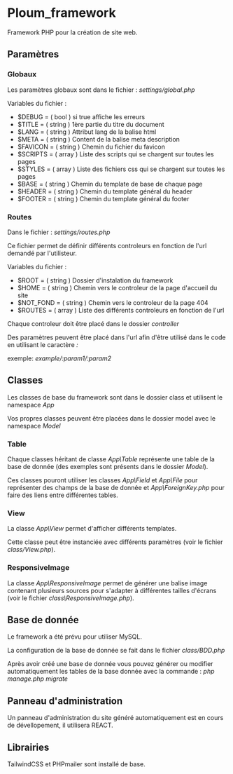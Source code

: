 # Ploum_framework

Framework PHP pour la création de site web.

## Paramètres

### Globaux

Les paramètres globaux sont dans le fichier : *settings/global.php*

Variables du fichier : 

* $DEBUG = ( bool ) si true affiche les erreurs
* $TITLE = ( string ) 1ère partie du titre du document
* $LANG = ( string ) Attribut lang de la balise html
* $META = ( string ) Content de la balise meta description
* $FAVICON = ( string ) Chemin du fichier du favicon
* $SCRIPTS = ( array ) Liste des scripts qui se chargent sur toutes les pages
* $STYLES = ( array ) Liste des fichiers css qui se chargent sur toutes les pages
* $BASE = ( string ) Chemin du template de base de chaque page
* $HEADER = ( string ) Chemin du template général du header
* $FOOTER = ( string ) Chemin du template général du footer

### Routes

Dans le fichier : *settings/routes.php*

Ce fichier permet de définir différents controleurs en fonction de l'url demandé par l'utilisteur.

Variables du fichier : 

* $ROOT = ( string ) Dossier d'instalation du framework
* $HOME = ( string ) Chemin vers le controleur de la page d'accueil du site
* $NOT_FOND = ( string ) Chemin vers le controleur de la page 404
* $ROUTES = ( array ) Liste des différents controleurs en fonction de l'url

Chaque controleur doit être placé dans le dossier *controller*

Des paramètres peuvent être placé dans l'url afin d'être utilisé dans le code en utilisant le caractère *:*

exemple: *example/:param1/:param2*

## Classes

Les classes de base du framework sont dans le dossier class et utilisent le namespace *App*

Vos propres classes peuvent être placées dans le dossier model avec le namespace *Model*

### Table

Chaque classes héritant de classe *App\Table* représente une table de la base de donnée (des exemples sont présents dans le dossier *Model*).

Ces classes pouront utiliser les classes *App\Field* et *App\File* pour représenter des champs de la base de donnée et *App\ForeignKey.php* pour faire des liens entre différentes tables.

### View

La classe *App\View* permet d'afficher différents templates.

Cette classe peut être instanciée avec différents paramètres (voir le fichier *class/View.php*).

### ResponsiveImage

La classe *App\ResponsiveImage* permet de générer une balise image contenant plusieurs sources pour s'adapter à différentes tailles d'écrans (voir le fichier *class\ResponsiveImage.php*).

## Base de donnée

Le framework a été prévu pour utiliser MySQL.

La configuration de la base de donnée se fait dans le fichier *class/BDD.php*

Après avoir créé une base de donnée vous pouvez générer ou modifier automatiquement les tables de la base donnée avec la commande : *php manage.php migrate*

## Panneau d'administration

Un panneau d'administration du site généré automatiquement est en cours de dévellopement, il utilisera REACT.

## Librairies

TailwindCSS et PHPmailer sont installé de base.